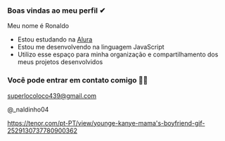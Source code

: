### Boas vindas ao meu perfil ✔

Meu nome é Ronaldo

- Estou estudando na [Alura](https://www.alura.com.br)
- Estou me desenvolvendo na linguagem JavaScript
- Utilizo esse espaço para minha organização e compartilhamento dos meus projetos desenvolvidos

### Você pode entrar em contato comigo 👨‍🦯

superlocoloco439@gmail.com

@_naldinho04

https://tenor.com/pt-PT/view/younge-kanye-mama's-boyfriend-gif-2529130737780900362
